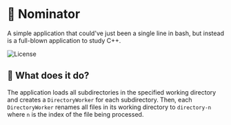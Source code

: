 # 🦣 Nominator

A simple application that could've just been a single line in bash, but instead is a full-blown application to study C++.

![License](https://img.shields.io/github/license/tacosontitan/nominator?logo=github&style=for-the-badge)

## 🐙 What does it do?

The application loads all subdirectories in the specified working directory and creates a `DirectoryWorker` for each subdirectory. Then, each `DirectoryWorker` renames all files in its working directory to `directory-n` where `n` is the index of the file being processed.